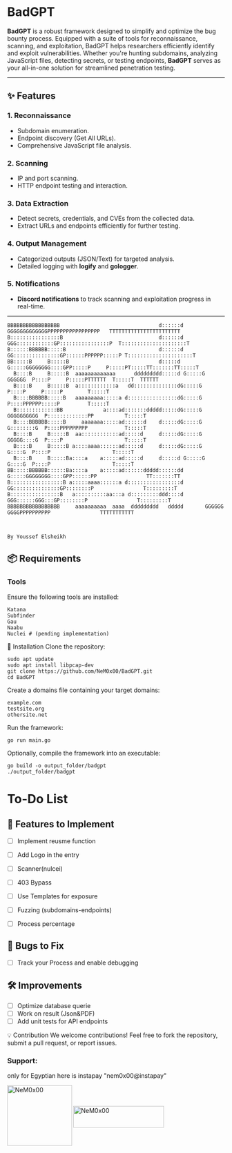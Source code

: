 # BadGPT  

**BadGPT** is a robust framework designed to simplify and optimize the bug bounty process. Equipped with a suite of tools for reconnaissance, scanning, and exploitation, BadGPT helps researchers efficiently identify and exploit vulnerabilities. Whether you're hunting subdomains, analyzing JavaScript files, detecting secrets, or testing endpoints, **BadGPT** serves as your all-in-one solution for streamlined penetration testing.

---

## ✨ Features  

### 1. Reconnaissance
- Subdomain enumeration.
- Endpoint discovery (Get All URLs).
- Comprehensive JavaScript file analysis.

### 2. Scanning
- IP and port scanning.
- HTTP endpoint testing and interaction.

### 3. Data Extraction
- Detect secrets, credentials, and CVEs from the collected data.
- Extract URLs and endpoints efficiently for further testing.

### 4. Output Management
- Categorized outputs (JSON/Text) for targeted analysis.
- Detailed logging with **logify** and **gologger**.

### 5. Notifications
- **Discord notifications** to track scanning and exploitation progress in real-time.

---

```
BBBBBBBBBBBBBBBBB                                d::::::d       GGGGGGGGGGGGGPPPPPPPPPPPPPPPPP   TTTTTTTTTTTTTTTTTTTTTTT
B::::::::::::::::B                               d::::::d    GGG::::::::::::GP::::::::::::::::P  T:::::::::::::::::::::T
B::::::BBBBBB:::::B                              d::::::d  GG:::::::::::::::GP::::::PPPPPP:::::P T:::::::::::::::::::::T
BB:::::B     B:::::B                             d:::::d  G:::::GGGGGGGG::::GPP:::::P     P:::::PT:::::TT:::::::TT:::::T
  B::::B     B:::::B  aaaaaaaaaaaaa      ddddddddd:::::d G:::::G       GGGGGG  P::::P     P:::::PTTTTTT  T:::::T  TTTTTT
  B::::B     B:::::B  a::::::::::::a   dd::::::::::::::dG:::::G                P::::P     P:::::P        T:::::T        
  B::::BBBBBB:::::B   aaaaaaaaa:::::a d::::::::::::::::dG:::::G                P::::PPPPPP:::::P         T:::::T        
  B:::::::::::::BB             a::::ad:::::::ddddd:::::dG:::::G    GGGGGGGGGG  P:::::::::::::PP          T:::::T        
  B::::BBBBBB:::::B     aaaaaaa:::::ad::::::d    d:::::dG:::::G    G::::::::G  P::::PPPPPPPPP            T:::::T        
  B::::B     B:::::B  aa::::::::::::ad:::::d     d:::::dG:::::G    GGGGG::::G  P::::P                    T:::::T        
  B::::B     B:::::B a::::aaaa::::::ad:::::d     d:::::dG:::::G        G::::G  P::::P                    T:::::T        
  B::::B     B:::::Ba::::a    a:::::ad:::::d     d:::::d G:::::G       G::::G  P::::P                    T:::::T        
BB:::::BBBBBB::::::Ba::::a    a:::::ad::::::ddddd::::::dd G:::::GGGGGGGG::::GPP::::::PP                TT:::::::TT      
B:::::::::::::::::B a:::::aaaa::::::a d:::::::::::::::::d  GG:::::::::::::::GP::::::::P                T:::::::::T      
B::::::::::::::::B   a::::::::::aa:::a d:::::::::ddd::::d    GGG::::::GGG:::GP::::::::P                T:::::::::T      
BBBBBBBBBBBBBBBBB     aaaaaaaaaa  aaaa  ddddddddd   ddddd       GGGGGG   GGGGPPPPPPPPPP                TTTTTTTTTTT 


                                                                                     By Youssef Elsheikh
```
## 📦 Requirements  

### Tools  
Ensure the following tools are installed:  
```
Katana
Subfinder
Gau
Naabu
Nuclei # (pending implementation)
```

🚀 Installation
Clone the repository:

```
sudo apt update
sudo apt install libpcap-dev
git clone https://github.com/NeM0x00/BadGPT.git
cd BadGPT
```
Create a domains file containing your target domains:
```
example.com
testsite.org
othersite.net
```
Run the framework:
```
go run main.go
```
Optionally, compile the framework into an executable:

```
go build -o output_folder/badgpt
./output_folder/badgpt
```
# To-Do List

## 🚀 Features to Implement
- [ ] Implement reusme function
- [ ] Add Logo in the entry
- [ ] Scanner(nulcei)
- [ ] 403 Bypass
- [ ] Use Templates for exposure
- [ ] Fuzzing (subdomains-endpoints)
- [ ] Process percentage


## 🐞 Bugs to Fix
- [ ] Track your Process and enable debugging 

## 🛠️ Improvements
- [ ] Optimize database querie
- [ ] Work on result (Json&PDF)
- [ ] Add unit tests for API endpoints

💡 Contribution
We welcome contributions! Feel free to fork the repository, submit a pull request, or report issues.

<h3 align="left">Support:</h3>  
only for Egyptian here is instapay  "nem0x00@instapay"
<p><a href="https://ipn.eg/S/nem0x00/instapay/1PjuHv"> <img align="left" src="https://traidmod.net/wp-content/uploads/2024/06/InstaPay-Logo-240x240.webp" height="140" width="150" alt="NeM0x00" /></a></p><br><br>  
<p><a href="https://www.buymeacoffee.com/nemoxoo"> <img align="left" src="https://cdn.buymeacoffee.com/buttons/v2/default-yellow.png" height="50" width="210" alt="NeM0x00" /></a></p><br><br>  


